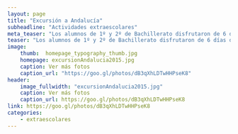 ```yaml
---
layout: page
title: "Excursión a Andalucía"
subheadline: "Actividades extraescolares"
meta_teaser: "Los alumnos de 1º y 2º de Bachillerato disfrutaron de 6 días de excursión al finalizar las clases."
teaser: "Los alumnos de 1º y 2º de Bachillerato disfrutaron de 6 días de excursión al finalizar las clases."
image:
    thumb:  homepage_typography_thumb.jpg
    homepage: excursionAndalucia2015.jpg
    caption: Ver más fotos
    caption_url: "https://goo.gl/photos/dB3qXhLDTwHHPseK8"
header:
    image_fullwidth: "excursionAndalucia2015.jpg"
    caption: Ver más fotos
    caption_url: https://goo.gl/photos/dB3qXhLDTwHHPseK8
link: https://goo.gl/photos/dB3qXhLDTwHHPseK8
categories:
    - extraescolares
---
```

